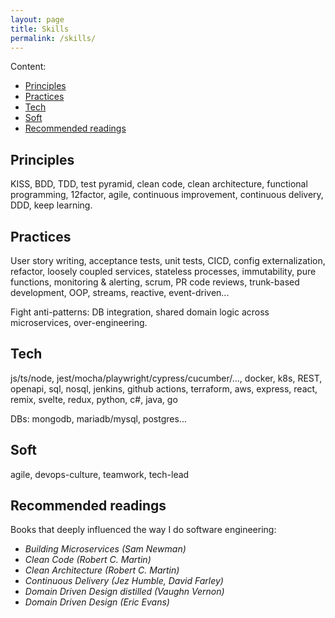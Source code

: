 ```yaml
---
layout: page
title: Skills
permalink: /skills/
---
```


Content:

- [Principles](#principles)
- [Practices](#practices)
- [Tech](#tech)
- [Soft](#soft)
- [Recommended readings](#recommended-readings)

## Principles

KISS, BDD, TDD, test pyramid, clean code, clean architecture, functional programming, 12factor, agile, continuous improvement, continuous delivery, DDD, keep learning.

## Practices

User story writing, acceptance tests, unit tests, CICD, config externalization, refactor, loosely coupled services, stateless processes, immutability, pure functions, monitoring & alerting, scrum, PR code reviews, trunk-based development, OOP, streams, reactive, event-driven...

Fight anti-patterns: DB integration, shared domain logic across microservices, over-engineering.

## Tech

js/ts/node, jest/mocha/playwright/cypress/cucumber/..., docker, k8s, REST, openapi, sql, nosql, jenkins, github actions, terraform, aws, express, react, remix, svelte, redux, python, c#, java, go

DBs: mongodb, mariadb/mysql, postgres...

## Soft

agile, devops-culture, teamwork, tech-lead

## Recommended readings

Books that deeply influenced the way I do software engineering:

- _Building Microservices (Sam Newman)_
- _Clean Code (Robert C. Martin)_
- _Clean Architecture (Robert C. Martin)_
- _Continuous Delivery (Jez Humble, David Farley)_
- _Domain Driven Design distilled (Vaughn Vernon)_
- _Domain Driven Design (Eric Evans)_
